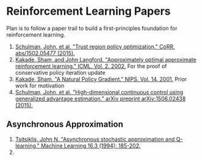 # Reinforcement Learning Papers

Plan is to follow a paper trail to build a first-principles foundation for reinforcement learning.

1. [Schulman, John, et al. "Trust region policy optimization." CoRR, abs/1502.05477 (2015).](https://arxiv.org/abs/1502.05477) 
  1. [Kakade, Sham, and John Langford. "Approximately optimal approximate reinforcement learning." ICML. Vol. 2. 2002.](http://www.cs.cmu.edu/~./jcl/papers/aoarl/Final.pdf) For the proof of conservative policy iteration update
  1. [Kakade, Sham. "A Natural Policy Gradient." NIPS. Vol. 14. 2001.](https://people.eecs.berkeley.edu/~pabbeel/cs287-fa09/readings/Kakade_natural_nips2002.pdf) Prior work for motivation
1. [Schulman, John, et al. "High-dimensional continuous control using generalized advantage estimation." arXiv preprint arXiv:1506.02438 (2015).](https://arxiv.org/abs/1506.02438)

## Asynchronous Approximation
1. [Tsitsiklis, John N. "Asynchronous stochastic approximation and Q-learning." Machine Learning 16.3 (1994): 185-202.](http://www.mit.edu/~jnt/Papers/J052-94-jnt-q.pdf)
1. 
